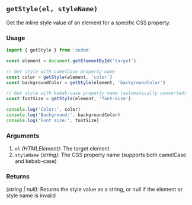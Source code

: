 ## `getStyle(el, styleName)`

Get the inline style value of an element for a specific CSS property.

### Usage

```ts
import { getStyle } from 'zedom'

const element = document.getElementById('target')

// Get style with camelCase property name
const color = getStyle(element, 'color')
const backgroundColor = getStyle(element, 'backgroundColor')

// Get style with kebab-case property name (automatically converted)
const fontSize = getStyle(element, 'font-size')

console.log('Color:', color)
console.log('Background:', backgroundColor)
console.log('Font size:', fontSize)
```

### Arguments

1. `el` *(HTMLElement)*: The target element
2. `styleName` *(string)*: The CSS property name (supports both camelCase and kebab-case)

### Returns

*(string | null)*: Returns the style value as a string, or null if the element or style name is invalid